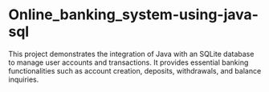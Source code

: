 # Online_banking_system-using-java-sql
This project demonstrates the integration of Java with an SQLite database to manage user accounts and transactions. It provides essential banking functionalities such as account creation, deposits, withdrawals, and balance inquiries.
